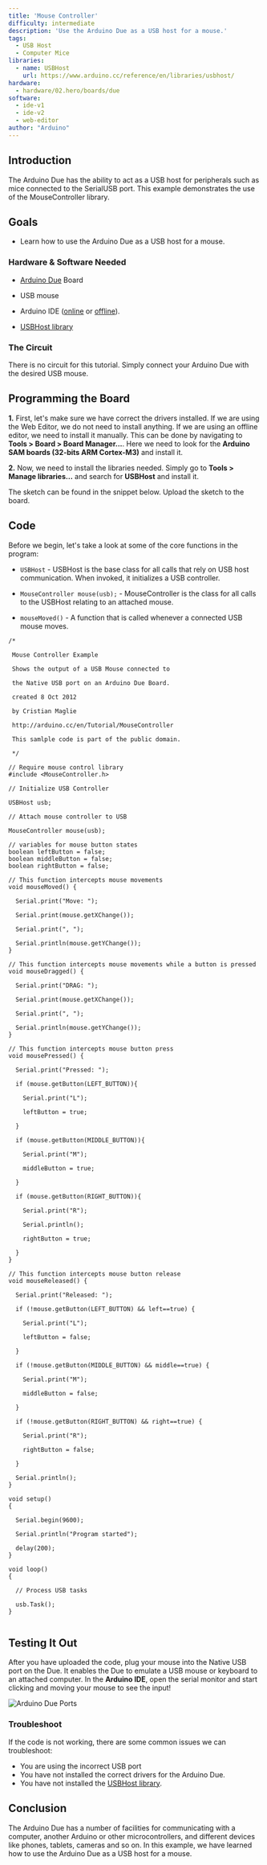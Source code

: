 ```yaml
---
title: 'Mouse Controller'
difficulty: intermediate
description: 'Use the Arduino Due as a USB host for a mouse.'
tags: 
  - USB Host
  - Computer Mice
libraries:
  - name: USBHost
    url: https://www.arduino.cc/reference/en/libraries/usbhost/
hardware:
  - hardware/02.hero/boards/due
software:
  - ide-v1
  - ide-v2
  - web-editor
author: "Arduino"
---
```


## Introduction

The Arduino Due has the ability to act as a USB host for peripherals such as mice connected to the SerialUSB port. This example demonstrates the use of the  MouseController library.


## Goals

- Learn how to use the Arduino Due as a USB host for a mouse.

### Hardware & Software Needed

- [Arduino Due](https://store.arduino.cc/arduino-due) Board

- USB mouse
- Arduino IDE ([online](https://create.arduino.cc/) or [offline](https://www.arduino.cc/en/main/software)).
- [USBHost library](https://www.arduino.cc/reference/en/libraries/usbhost/)

### The Circuit

There is no circuit for this tutorial. Simply connect your Arduino Due with the desired USB mouse.


## Programming the Board

**1.** First, let's make sure we have correct the drivers installed. If we are using the Web Editor, we do not need to install anything. If we are using an offline editor, we need to install it manually. This can be done by navigating to **Tools > Board > Board Manager...**. Here we need to look for the **Arduino SAM boards (32-bits ARM Cortex-M3)** and install it. 

**2.** Now, we need to install the libraries needed. Simply go to **Tools > Manage libraries...** and search for **USBHost** and install it.


The sketch can be found in the snippet below. Upload the sketch to the board.

## Code
Before we begin, let's take a look at some of the core functions in the program:

- `USBHost` - USBHost is the base class for all calls that rely on USB host communication. When invoked, it initializes a USB controller.

- `MouseController mouse(usb);` - MouseController is the class for all calls to the USBHost relating to an attached mouse.

- `mouseMoved()` - A function that is called whenever a connected USB mouse moves.

```arduino
/*

 Mouse Controller Example

 Shows the output of a USB Mouse connected to

 the Native USB port on an Arduino Due Board.

 created 8 Oct 2012

 by Cristian Maglie

 http://arduino.cc/en/Tutorial/MouseController

 This samlple code is part of the public domain.

 */

// Require mouse control library
#include <MouseController.h>

// Initialize USB Controller

USBHost usb;

// Attach mouse controller to USB

MouseController mouse(usb);

// variables for mouse button states
boolean leftButton = false;
boolean middleButton = false;
boolean rightButton = false;

// This function intercepts mouse movements
void mouseMoved() {

  Serial.print("Move: ");

  Serial.print(mouse.getXChange());

  Serial.print(", ");

  Serial.println(mouse.getYChange());
}

// This function intercepts mouse movements while a button is pressed
void mouseDragged() {

  Serial.print("DRAG: ");

  Serial.print(mouse.getXChange());

  Serial.print(", ");

  Serial.println(mouse.getYChange());
}

// This function intercepts mouse button press
void mousePressed() {

  Serial.print("Pressed: ");

  if (mouse.getButton(LEFT_BUTTON)){

    Serial.print("L");

    leftButton = true;

  }

  if (mouse.getButton(MIDDLE_BUTTON)){

    Serial.print("M");

    middleButton = true;

  }

  if (mouse.getButton(RIGHT_BUTTON)){

    Serial.print("R");

    Serial.println();

    rightButton = true;

  }
}

// This function intercepts mouse button release
void mouseReleased() {

  Serial.print("Released: ");

  if (!mouse.getButton(LEFT_BUTTON) && left==true) {

    Serial.print("L");

    leftButton = false;

  }

  if (!mouse.getButton(MIDDLE_BUTTON) && middle==true) {

    Serial.print("M");

    middleButton = false;

  }

  if (!mouse.getButton(RIGHT_BUTTON) && right==true) {

    Serial.print("R");

    rightButton = false;

  }

  Serial.println();
}

void setup()
{

  Serial.begin(9600);

  Serial.println("Program started");

  delay(200);
}

void loop()
{

  // Process USB tasks

  usb.Task();
}


```

## Testing It Out

After you have uploaded the code, plug your mouse into the Native USB port on the Due. It enables the Due to emulate a USB mouse or keyboard to an attached computer. In the **Arduino IDE**, open the serial monitor and start clicking and moving  your mouse to see the input!

![Arduino Due Ports](assets/DueUSBPorts.png)



### Troubleshoot

If the code is not working, there are some common issues we can troubleshoot:

- You are using the incorrect USB port
- You have not installed the correct drivers for the Arduino Due.
- You have not installed the [USBHost library](https://www.arduino.cc/reference/en/libraries/usbhost/).

## Conclusion

The Arduino Due has a number of facilities for communicating with a computer, another Arduino or other microcontrollers, and different devices like phones, tablets, cameras and so on. In this example, we have learned how to use the Arduino Due as a USB host for a mouse. 
